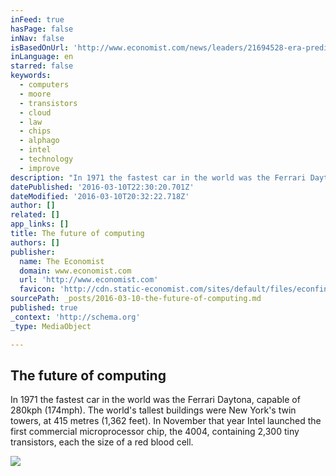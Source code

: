 ```yaml
---
inFeed: true
hasPage: false
inNav: false
isBasedOnUrl: 'http://www.economist.com/news/leaders/21694528-era-predictable-improvement-computer-hardware-ending-what-comes-next-future'
inLanguage: en
starred: false
keywords:
  - computers
  - moore
  - transistors
  - cloud
  - law
  - chips
  - alphago
  - intel
  - technology
  - improve
description: "In 1971 the fastest car in the world was the Ferrari Daytona, capable of 280kph (174mph). The world's tallest buildings were New York's twin towers, at 415 metres (1,362 feet). In November that year Intel launched the first commercial microprocessor chip, the 4004, containing 2,300 tiny transistors, each the size of a red blood cell."
datePublished: '2016-03-10T22:30:20.701Z'
dateModified: '2016-03-10T20:32:22.718Z'
author: []
related: []
app_links: []
title: The future of computing
authors: []
publisher:
  name: The Economist
  domain: www.economist.com
  url: 'http://www.economist.com'
  favicon: 'http://cdn.static-economist.com/sites/default/files/econfinal_favicon.ico'
sourcePath: _posts/2016-03-10-the-future-of-computing.md
published: true
_context: 'http://schema.org'
_type: MediaObject

---
```

<article style=""><h1>The future of computing</h1><p>In 1971 the fastest car in the world was the Ferrari Daytona, capable of 280kph (174mph). The world's tallest buildings were New York's twin towers, at 415 metres (1,362 feet). In November that year Intel launched the first commercial microprocessor chip, the 4004, containing 2,300 tiny transistors, each the size of a red blood cell.</p><img src="https://s3-us-west-2.amazonaws.com/the-grid-img/p/31fdaa7ce0e4846ee8c5e72848ead72887c9a06a.jpg" /></article>